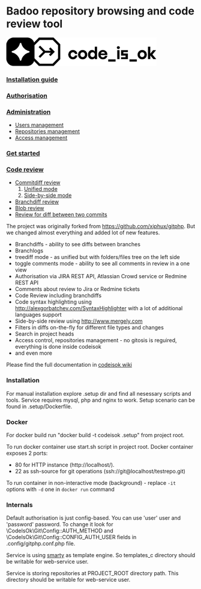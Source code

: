 # Badoo repository browsing and code review tool

![logo](https://raw.githubusercontent.com/badoo/codeisok/master/images/codeisok-logo.png "logo")

### [Installation guide](https://github.com/badoo/codeisok/wiki/Installation)

### [Authorisation](https://github.com/badoo/codeisok/wiki/Authorisation)

### [Administration](https://github.com/badoo/codeisok/wiki/Administration)
* [Users management](https://github.com/badoo/codeisok/wiki/Administration#users-management)
* [Repositories management](https://github.com/badoo/codeisok/wiki/Administration#repositories-management)
* [Access management](https://github.com/badoo/codeisok/wiki/Administration#access-management)

### [Get started](https://github.com/badoo/codeisok/wiki/Get-started)

### [Code review](https://github.com/badoo/codeisok/wiki/Code-review)
* [Commitdiff review](https://github.com/badoo/codeisok/wiki/Code-review#commitdiff-review)
   1. [Unified mode](https://github.com/badoo/codeisok/wiki/Code-review#unified-mode)
   2. [Side-by-side mode](https://github.com/badoo/codeisok/wiki/Code-review#side-by-side-mode)
* [Branchdiff review](https://github.com/badoo/codeisok/wiki/Code-review#branchdiff-review)
* [Blob review](https://github.com/badoo/codeisok/wiki/Code-review#blob-review)
* [Review for diff between two commits](https://github.com/badoo/codeisok/wiki/Code-review#review-for-diff-between-two-commits)



The project was originally forked from https://github.com/xiphux/gitphp. 
But we changed almost everything and added lot of new features.

* Branchdiffs - ability to see diffs between branches
* Branchlogs
* treediff mode - as unified but with folders/files tree on the left side
* toggle comments mode - ability to see all comments in review in a one view
* Authorisation via JIRA REST API, Atlassian Crowd service or Redmine REST API
* Comments about review to Jira or Redmine tickets
* Code Review including branchdiffs
* Code syntax highlighting using http://alexgorbatchev.com/SyntaxHighlighter with a lot of additional languages support
* Side-by-side review using http://www.mergely.com
* Filters in diffs on-the-fly for different file types and changes
* Search in project heads
* Access control, repositories management - no gitosis is reguired, everything is done inside codeisok
* and even more

Please find the full documentation in [codeisok wiki](https://github.com/badoo/codeisok/wiki)

### Installation
For manual installation explore .setup dir and find all nesessary scripts and tools. Service requires mysql, php and nginx to work. Setup scenario can be found in .setup/Dockerfile.

### Docker
For docker build run "docker build -t codeisok .setup" from project root.

To run docker container use start.sh script in project root.
Docker container exposes 2 ports:
 * 80 for HTTP instance (http://localhost/).
 * 22 as ssh-source for git operations (ssh://git@localhost/testrepo.git)

To run container in non-interactive mode (background) - replace `-it` options with `-d` one in `docker run` command

### Internals

Default authorisation is just config-based. You can use 'user' user and 'password' password. To change it look for \CodeIsOk\Git\Config::AUTH_METHOD and \CodeIsOk\Git\Config::CONFIG_AUTH_USER fields in .config/gitphp.conf.php file.

Service is using [smarty](http://www.smarty.net) as template engine. So templates_c directory should be writable for web-service user.

Service is storing repositories at PROJECT_ROOT directory path. This directory should be writable for web-service user.

